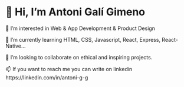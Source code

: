 <h1> 👋 Hi, I’m Antoni Galí Gimeno </h1>
<p> 👀 I’m interested in Web & App Development & Product Design </p>
<p>🌱 I’m currently learning HTML, CSS, Javascript, React, Express, React-Native...</p>
<p>💞️ I’m looking to collaborate on ethical and inspiring projects.</p>
<p>📫 If you want to reach me you can write on linkedin https://linkedin.com/in/antoni-g-g</p>

